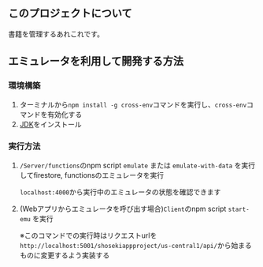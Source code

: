 ## このプロジェクトについて

書籍を管理するあれこれです。

## エミュレータを利用して開発する方法

### 環境構築

1. ターミナルから`npm install -g cross-env`コマンドを実行し、`cross-env`コマンドを有効化する
2. [JDK](https://www.oracle.com/java/technologies/javase-downloads.html)をインストール

### 実行方法

1. `/Server/functions`のnpm script `emulate` または `emulate-with-data` を実行してfirestore, functionsのエミュレータを実行

    `localhost:4000`から実行中のエミュレータの状態を確認できます

2. (Webアプリからエミュレータを呼び出す場合)`Client`のnpm script `start-emu` を実行

    ※このコマンドでの実行時はリクエストurlを`http://localhost:5001/shosekiappproject/us-central1/api/`から始まるものに変更するよう実装する